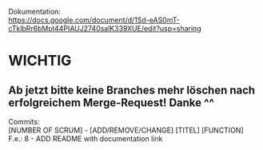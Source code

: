 Dokumentation: <br> 
https://docs.google.com/document/d/1Sd-eAS0mT-cTklbRr6bMpI44PIAUJ2740salK339XUE/edit?usp=sharing

<h1> WICHTIG </h1>

<h2> Ab jetzt bitte keine Branches mehr löschen nach erfolgreichem Merge-Request! Danke ^^ </h2>

Commits: <br>
[NUMBER OF SCRUM] - [ADD/REMOVE/CHANGE] [TITEL] [FUNCTION] <br>
F.e.: 8 - ADD README with documentation link

